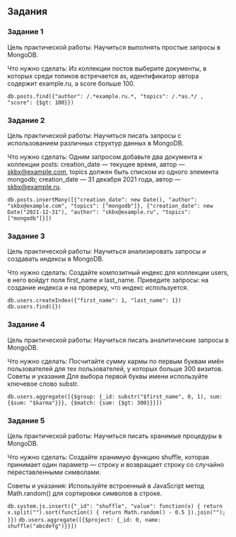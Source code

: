 ## Задания

### Задание 1

Цель практической работы:
Научиться выполнять простые запросы в MongoDB.

Что нужно сделать:
Из коллекции постов выберите документы, в которых среди топиков встречается as, идентификатор автора содержит example.ru, а score больше 100.

`db.posts.find({"author": /.*example.ru.*, "topics": /.*as.*/ , "score": {$gt: 100}})`

### Задание 2

Цель практической работы:
Научиться писать запросы с использованием различных структур данных в MongoDB.

Что нужно сделать:
Одним запросом добавьте два документа к коллекции posts:
creation_date — текущее время, автор — skbx@example.com, topics должен быть списком из одного элемента mongodb;
creation_date — 31 декабря 2021 года, автор — skbx@example.ru.

`db.posts.insertMany([{"creation_date": new Date(), "author": "skbx@example.com", "topics": ["mongodb"]}, {"creation_date": new Date("2021-12-31"), "author": "skbx@example.ru", "topics": ["mongodb"]}])`

### Задание 3

Цель практической работы:
Научиться анализировать запросы и создавать индексы в MongoDB.

Что нужно сделать:
Создайте композитный индекс для коллекции users, в него войдут поля first_name и last_name. Приведите запросы: на создание индекса и на проверку, что индекс используется.

`db.users.createIndex({"first_name": 1, "last_name": 1})`
`db.users.find({})`

### Задание 4

Цель практической работы:
Научиться писать аналитические запросы в MongoDB.

Что нужно сделать:
Посчитайте сумму кармы по первым буквам имён пользователей для тех пользователей, у которых больше 300 визитов.
Советы и указания
Для выбора первой буквы имени используйте ключевое слово substr.

`db.users.aggregate([{$group: {_id: substr("$first_name", 0, 1), sum: {$sum: "$karma"}}}, {$match: {sum: {$gt: 300}}}])`

### Задание 5

Цель практической работы:
Научиться писать хранимые процедуры в MongoDB.

Что нужно сделать:
Создайте хранимую функцию shuffle, которая принимает один параметр — строку и возвращает строку со случайно переставленными символами.

Советы и указания:
Используйте встроенный в JavaScript метод Math.random() для сортировки символов в строке.

`db.system.js.insert({"_id": "shuffle", "value": function(x) { return x.split("").sort(function() { return Math.random() - 0.5 }).join(""); }})`
`db.users.aggregate([{$project: {_id: 0, name: shuffle("abcdefg")}}])`